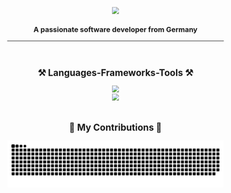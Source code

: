 <div align="center">
    <img src="https://readme-typing-svg.herokuapp.com?font=Fira+Code&pause=1000&random=false&width=500&lines=Hello+there!" />
    <h3 align="center">A passionate software developer from Germany</h3>
</div>

<hr>
<br>
 
<h2 align="center">⚒️ Languages-Frameworks-Tools ⚒️</h2>
<div align="center">
    <img src="https://skillicons.dev/icons?i=git,java,cs,cpp,md,js,ts"/><br>
    <img src="https://skillicons.dev/icons?i=obsidian,idea,github,visualstudio,vscode"/>
</div>
<br>

<div align="center">
  <h2>🐍 My Contributions 🐍</h2>
  <img alt="snake eating my contributions" src="https://raw.githubusercontent.com/BusinessDirt/BusinessDirt/output/github-contribution-grid-snake.svg" />
</div>
